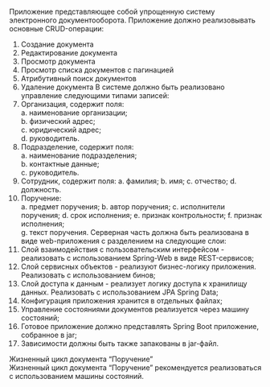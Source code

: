 Приложение представляющее собой упрощенную систему электронного документооборота.
Приложение должно реализовывать основные CRUD-операции:
1.	Создание документа
2.	Редактирование документа
3.	Просмотр документа
4.	Просмотр списка документов с пагинацией
5.	Атрибутивный поиск документов
6.	Удаление документа
В системе должно быть реализовано управление следующими типами записей:  
1.	Организация,  содержит поля:  
a.	наименование организации;  
b.	физический адрес;  
c.	юридический адрес;  
d.	руководитель.  
2.	Подразделение,  содержит поля:  
a.	наименование подразделения;  
b.	контактные данные;  
c.	руководитель.  
3.	Сотрудник,  содержит поля: 
a.	фамилия;
b.	имя;
c.	отчество;
d.	должность.  
4.	Поручение:  
a.	предмет поручения;
b.	автор поручения;
c.	исполнители поручения;
d.	срок исполнения; 
e.	признак контрольности;
f.	признак исполнения;  
g.	текст поручения.
Серверная часть должна быть реализована в виде web-приложения с разделением на следующие слои:  
1.	Слой взаимодействия с пользовательским интерфейсом - реализовать с использованием Spring-Web в виде REST-сервисов;
2.	Слой сервисных объектов - реализуют бизнес-логику приложения.  Реализовать с использованием бинов;
3.	Слой доступа к данным - реализует логику доступа к хранилищу данных.  Реализовать с использованием JPA Spring Data;
4.	Конфигурация приложения хранится в отдельных файлах;
5.	Управление состояниями документов реализуется через машину состояний;
6.	Готовое приложение должно представлять Spring Boot приложение, собранное в jar;
7.	Зависимости должны быть также запакованы в jar-файл.

Жизненный цикл документа “Поручение”  
Жизненный цикл документа “Поручение”  рекомендуется реализоваться с использованием машины состояний.   


